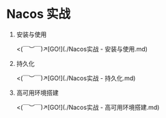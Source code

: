 # Nacos 实战

1.   安装与使用

     <(￣︶￣)↗[GO!](./Nacos实战 - 安装与使用.md)

2.   持久化

     <(￣︶￣)↗[GO!](./Nacos实战 - 持久化.md)

3.   高可用环境搭建

     <(￣︶￣)↗[GO!](./Nacos实战 - 高可用环境搭建.md)